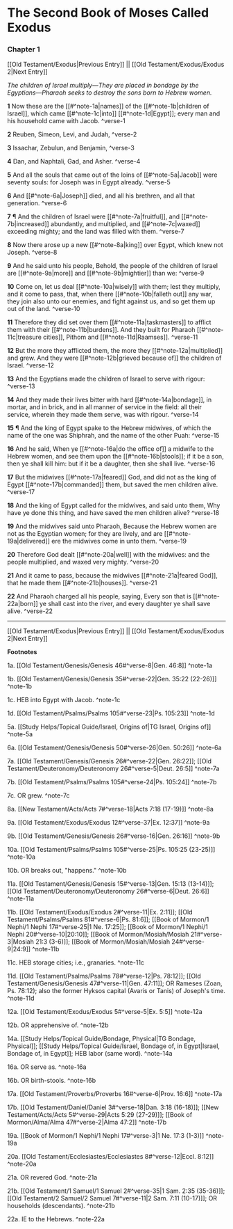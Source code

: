 # The Second Book of Moses Called Exodus

### Chapter 1

[[Old Testament/Exodus|Previous Entry]]  ||  [[Old Testament/Exodus/Exodus 2|Next Entry]]

*The children of Israel multiply—They are placed in bondage by the Egyptians—Pharaoh seeks to destroy the sons born to Hebrew women.*

**1**  Now these are the [[#^note-1a|names]] of the [[#^note-1b|children of Israel]], which came [[#^note-1c|into]] [[#^note-1d|Egypt]]; every man and his household came with Jacob. ^verse-1

**2**  Reuben, Simeon, Levi, and Judah, ^verse-2

**3**  Issachar, Zebulun, and Benjamin, ^verse-3

**4**  Dan, and Naphtali, Gad, and Asher. ^verse-4

**5**  And all the souls that came out of the loins of [[#^note-5a|Jacob]] were seventy souls: for Joseph was in Egypt already. ^verse-5

**6**  And [[#^note-6a|Joseph]] died, and all his brethren, and all that generation. ^verse-6

**7**  ¶ And the children of Israel were [[#^note-7a|fruitful]], and [[#^note-7b|increased]] abundantly, and multiplied, and [[#^note-7c|waxed]] exceeding mighty; and the land was filled with them. ^verse-7

**8**  Now there arose up a new [[#^note-8a|king]] over Egypt, which knew not Joseph. ^verse-8

**9**  And he said unto his people, Behold, the people of the children of Israel are [[#^note-9a|more]] and [[#^note-9b|mightier]] than we: ^verse-9

**10**  Come on, let us deal [[#^note-10a|wisely]] with them; lest they multiply, and it come to pass, that, when there [[#^note-10b|falleth out]] any war, they join also unto our enemies, and fight against us, and so get them up out of the land. ^verse-10

**11**  Therefore they did set over them [[#^note-11a|taskmasters]] to afflict them with their [[#^note-11b|burdens]]. And they built for Pharaoh [[#^note-11c|treasure cities]], Pithom and [[#^note-11d|Raamses]]. ^verse-11

**12**  But the more they afflicted them, the more they [[#^note-12a|multiplied]] and grew. And they were [[#^note-12b|grieved because of]] the children of Israel. ^verse-12

**13**  And the Egyptians made the children of Israel to serve with rigour: ^verse-13

**14**  And they made their lives bitter with hard [[#^note-14a|bondage]], in mortar, and in brick, and in all manner of service in the field: all their service, wherein they made them serve, was with rigour. ^verse-14

**15**  ¶ And the king of Egypt spake to the Hebrew midwives, of which the name of the one was Shiphrah, and the name of the other Puah: ^verse-15

**16**  And he said, When ye [[#^note-16a|do the office of]] a midwife to the Hebrew women, and see them upon the [[#^note-16b|stools]]; if it be a son, then ye shall kill him: but if it be a daughter, then she shall live. ^verse-16

**17**  But the midwives [[#^note-17a|feared]] God, and did not as the king of Egypt [[#^note-17b|commanded]] them, but saved the men children alive. ^verse-17

**18**  And the king of Egypt called for the midwives, and said unto them, Why have ye done this thing, and have saved the men children alive? ^verse-18

**19**  And the midwives said unto Pharaoh, Because the Hebrew women are not as the Egyptian women; for they are lively, and are [[#^note-19a|delivered]] ere the midwives come in unto them. ^verse-19

**20**  Therefore God dealt [[#^note-20a|well]] with the midwives: and the people multiplied, and waxed very mighty. ^verse-20

**21**  And it came to pass, because the midwives [[#^note-21a|feared God]], that he made them [[#^note-21b|houses]]. ^verse-21

**22**  And Pharaoh charged all his people, saying, Every son that is [[#^note-22a|born]] ye shall cast into the river, and every daughter ye shall save alive. ^verse-22


---
[[Old Testament/Exodus|Previous Entry]]  ||  [[Old Testament/Exodus/Exodus 2|Next Entry]]


**Footnotes**


1a. [[Old Testament/Genesis/Genesis 46#^verse-8|Gen. 46:8]] ^note-1a

1b. [[Old Testament/Genesis/Genesis 35#^verse-22|Gen. 35:22 (22-26)]] ^note-1b

1c. HEB into Egypt with Jacob. ^note-1c

1d. [[Old Testament/Psalms/Psalms 105#^verse-23|Ps. 105:23]] ^note-1d

5a. [[Study Helps/Topical Guide/Israel, Origins of|TG Israel, Origins of]] ^note-5a

6a. [[Old Testament/Genesis/Genesis 50#^verse-26|Gen. 50:26]] ^note-6a

7a. [[Old Testament/Genesis/Genesis 26#^verse-22|Gen. 26:22]]; [[Old Testament/Deuteronomy/Deuteronomy 26#^verse-5|Deut. 26:5]] ^note-7a

7b. [[Old Testament/Psalms/Psalms 105#^verse-24|Ps. 105:24]] ^note-7b

7c. OR grew. ^note-7c

8a. [[New Testament/Acts/Acts 7#^verse-18|Acts 7:18 (17-19)]] ^note-8a

9a. [[Old Testament/Exodus/Exodus 12#^verse-37|Ex. 12:37]] ^note-9a

9b. [[Old Testament/Genesis/Genesis 26#^verse-16|Gen. 26:16]] ^note-9b

10a. [[Old Testament/Psalms/Psalms 105#^verse-25|Ps. 105:25 (23-25)]] ^note-10a

10b. OR breaks out, "happens." ^note-10b

11a. [[Old Testament/Genesis/Genesis 15#^verse-13|Gen. 15:13 (13-14)]]; [[Old Testament/Deuteronomy/Deuteronomy 26#^verse-6|Deut. 26:6]] ^note-11a

11b. [[Old Testament/Exodus/Exodus 2#^verse-11|Ex. 2:11]]; [[Old Testament/Psalms/Psalms 81#^verse-6|Ps. 81:6]]; [[Book of Mormon/1 Nephi/1 Nephi 17#^verse-25|1 Ne. 17:25]]; [[Book of Mormon/1 Nephi/1 Nephi 20#^verse-10|20:10]]; [[Book of Mormon/Mosiah/Mosiah 21#^verse-3|Mosiah 21:3 (3-6)]]; [[Book of Mormon/Mosiah/Mosiah 24#^verse-9|24:9]] ^note-11b

11c. HEB storage cities; i.e., granaries. ^note-11c

11d. [[Old Testament/Psalms/Psalms 78#^verse-12|Ps. 78:12]]; [[Old Testament/Genesis/Genesis 47#^verse-11|Gen. 47:11]]; OR Rameses (Zoan, Ps. 78:12); also the former Hyksos capital (Avaris or Tanis) of Joseph's time.  ^note-11d

12a. [[Old Testament/Exodus/Exodus 5#^verse-5|Ex. 5:5]] ^note-12a

12b. OR apprehensive of. ^note-12b

14a. [[Study Helps/Topical Guide/Bondage, Physical|TG Bondage, Physical]]; [[Study Helps/Topical Guide/Israel, Bondage of, in Egypt|Israel, Bondage of, in Egypt]]; HEB labor (same word).  ^note-14a

16a. OR serve as. ^note-16a

16b. OR birth-stools. ^note-16b

17a. [[Old Testament/Proverbs/Proverbs 16#^verse-6|Prov. 16:6]] ^note-17a

17b. [[Old Testament/Daniel/Daniel 3#^verse-18|Dan. 3:18 (16-18)]]; [[New Testament/Acts/Acts 5#^verse-29|Acts 5:29 (27-29)]]; [[Book of Mormon/Alma/Alma 47#^verse-2|Alma 47:2]] ^note-17b

19a. [[Book of Mormon/1 Nephi/1 Nephi 17#^verse-3|1 Ne. 17:3 (1-3)]] ^note-19a

20a. [[Old Testament/Ecclesiastes/Ecclesiastes 8#^verse-12|Eccl. 8:12]] ^note-20a

21a. OR revered God. ^note-21a

21b. [[Old Testament/1 Samuel/1 Samuel 2#^verse-35|1 Sam. 2:35 (35-36)]]; [[Old Testament/2 Samuel/2 Samuel 7#^verse-11|2 Sam. 7:11 (10-17)]]; OR households (descendants).  ^note-21b

22a. IE to the Hebrews. ^note-22a